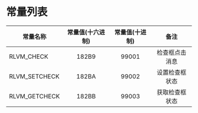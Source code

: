 # 常量列表
| 常量名称      | 常量值(十六进制) | 常量值(十进制) |      备注      |
| ------------- | :--------------: | :------------: | :------------: |
| RLVM_CHECK    |      182B9       |     99001      | 检查框点击消息 |
| RLVM_SETCHECK |      182BA       |     99002      | 设置检查框状态 |
| RLVM_GETCHECK |      182BB       |     99003      | 获取检查框状态 |